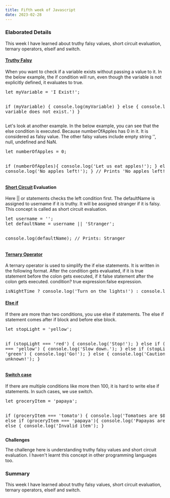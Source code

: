 ```yaml
---
title: Fifth week of Javascript
date: 2023-02-28
---
```

<h3><b>Elaborated Details</b></h3>
<p>
This week I have learned about truthy falsy values, short circuit evaluation, ternary operators, elseif and switch.
</p>
<p>
<h4><a href="https://github.com/sriharsha0608/LanguageLearningBlog/blob/main/code/truthyfalsy.js">Truthy Falsy</a></h4>
When you want to check if a variable exists without passing a value to it. In the below example, the if condition will run, even though the variable is not explicitly
defined, it evaluates to true.
</p>
<pre>
let myVariable = 'I Exist!';
 
if (myVariable) {
   console.log(myVariable)
} else {
   console.log('The variable does not exist.')
}
</pre>
<p>
  Let's look at another example. In the below example, you can see that the else condition is executed. Because numberOfApples has 0 in it. It is considered as falsy
  value. The other falsy values include empty string '', null, undefined and NaN.
</p>
<pre>
let numberOfApples = 0;
 
if (numberOfApples){
   console.log('Let us eat apples!');
} else {
   console.log('No apples left!');
}
// Prints 'No apples left!'
</pre>
<p>
 <h4><a href="https://github.com/sriharsha0608/LanguageLearningBlog/blob/main/code/sc-eval.js">Short Circuit</a> Evaluation</h4> 
Here || or statements checks the left condition first. The defaultName is assigned to username if it is truthy. It will be assigned stranger if it is falsy. This concept
is called as short circuit evaluation. 
</p>
<pre>
let username = '';
let defaultName = username || 'Stranger';
 
console.log(defaultName); // Prints: Stranger
</pre>
<p>
 <h4><a href="https://github.com/sriharsha0608/LanguageLearningBlog/blob/main/code/ternary.js">Ternary Operator</a></h4>
A ternary operator is used to simplify the if else statements. It is written in the following format. After the condition gets evaluated, if it is true statement before
the colon gets executed, if it false statement after the colon gets executed.
condition? true expression:false expression.
 <pre>
isNightTime ? console.log('Turn on the lights!') : console.log('Turn off the lights!');
</pre>
</p>
 <p>
 <h4><a href="https://github.com/sriharsha0608/LanguageLearningBlog/blob/main/code/elseif.js">Else if</a></h4>
If there are more than two conditions, you use else if statements. The else if statement comes after if block and before else block. 
 <pre>
let stopLight = 'yellow';
 
if (stopLight === 'red') {
  console.log('Stop!');
} else if (stopLight === 'yellow') {
  console.log('Slow down.');
} else if (stopLight === 'green') {
  console.log('Go!');
} else {
  console.log('Caution, unknown!');
}
</pre>
</p>
<p>
 <h4><a href="https://github.com/sriharsha0608/LanguageLearningBlog/blob/main/code/switch.js">Switch case</a></h4>
If there are multiple conditions like more then 100, it is hard to write else if statements. In such cases, we use switch.  
 <pre>
let groceryItem = 'papaya';
 
if (groceryItem === 'tomato') {
  console.log('Tomatoes are $0.49');
} else if (groceryItem === 'papaya'){
  console.log('Papayas are $1.29');
} else {
  console.log('Invalid item');
}
</pre>
</p>
<b> Challenges </b>
<p>
The challenge here is understanding truthy falsy values and short circuit evaluation. I haven't learnt this concept in other programming languages too.  
</p>
<h3><b>Summary</b></h3>
<p>
This week I have learned about truthy falsy values, short circuit evaluation, ternary operators, elseif and switch.
</p>
  
